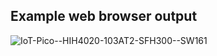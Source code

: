 ## Example web browser output

![IoT-Pico--HIH4020-103AT2-SFH300--SW161](https://github.com/Florian-Wilhelm/Raspberry-Pi/assets/77980708/7a38a845-1cde-4184-84bc-cd874b4c6b28)
